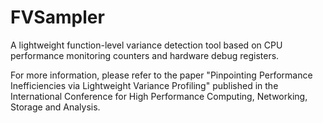 # FVSampler
A lightweight function-level variance detection tool based on CPU performance monitoring counters and hardware debug registers.

For more information, please refer to the paper "Pinpointing Performance Inefficiencies via Lightweight Variance Profiling" published in the International Conference for High Performance Computing, Networking, Storage and Analysis.
